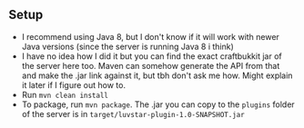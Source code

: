 ## Setup
- I recommend using Java 8, but I don't know if it will work with newer Java versions (since the server is running Java 8 i think)
- I have no idea how I did it but you can find the exact craftbukkit jar of the server here too. Maven can somehow generate the API from that and make the .jar link against it, but tbh don't ask me how. Might explain it later if I figure out how to.
- Run `mvn clean install`
- To package, run `mvn package`. The .jar you can copy to the `plugins` folder of the server is in `target/luvstar-plugin-1.0-SNAPSHOT.jar`